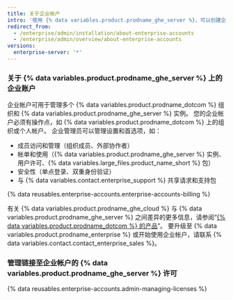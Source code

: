 ```yaml
---
title: 关于企业帐户
intro: '使用 {% data variables.product.prodname_ghe_server %}，可以创建企业帐户，为管理员的帐单和许可使用情况提供单一的可见点和管理点。'
redirect_from:
  - /enterprise/admin/installation/about-enterprise-accounts
  - /enterprise/admin/overview/about-enterprise-accounts
versions:
  enterprise-server: '*'
---
```


### 关于 {% data variables.product.prodname_ghe_server %} 上的企业账户

企业帐户可用于管理多个 {% data variables.product.prodname_dotcom %} 组织和 {% data variables.product.prodname_ghe_server %} 实例。 您的企业帐户必须有操作点，如 {% data variables.product.prodname_dotcom %} 上的组织或个人帐户。 企业管理员可以管理设置和首选项，如：

- 成员访问和管理（组织成员、外部协作者）
- 帐单和使用（{% data variables.product.prodname_ghe_server %} 实例、用户许可、{% data variables.large_files.product_name_short %} 包）
- 安全性（单点登录、双重身份验证）
- 与 {% data variables.contact.enterprise_support %} 共享请求和支持包

{% data reusables.enterprise-accounts.enterprise-accounts-billing %}

有关 {% data variables.product.prodname_ghe_cloud %} 与 {% data variables.product.prodname_ghe_server %} 之间差异的更多信息，请参阅“[{% data variables.product.prodname_dotcom %} 的产品](/articles/githubs-products)”。 要升级至 {% data variables.product.prodname_enterprise %} 或开始使用企业帐户，请联系 {% data variables.contact.contact_enterprise_sales %}。

### 管理链接至企业帐户的 {% data variables.product.prodname_ghe_server %} 许可

{% data reusables.enterprise-accounts.admin-managing-licenses %}
